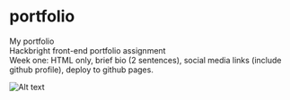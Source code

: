 # portfolio
My portfolio
<br/>
Hackbright front-end portfolio assignment
<br/>
Week one: HTML only, brief bio (2 sentences), social media links (include github profile), deploy to github pages.
<br/>


![Alt text](/../screenshots/Screenshot_2015-08-16_13.15.43.png?raw=true "Portfolio page, HTML only")
